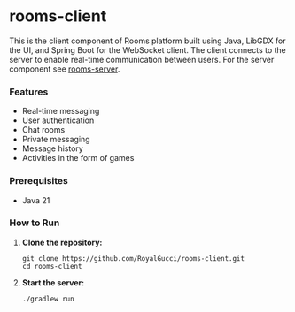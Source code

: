 # rooms-client

This is the client component of Rooms platform built using Java, LibGDX for the UI, and Spring
Boot for the WebSocket client. The client connects to the server to enable real-time
communication between users. For the server component see
[rooms-server](https://github.com/bubbleship/rooms-server).

### Features

- Real-time messaging
- User authentication
- Chat rooms
- Private messaging
- Message history
- Activities in the form of games

### Prerequisites

- Java 21

### How to Run

1. **Clone the repository:**
    ```shell
    git clone https://github.com/RoyalGucci/rooms-client.git
    cd rooms-client
    ```
2. **Start the server:**
    ```shell
    ./gradlew run
    ```